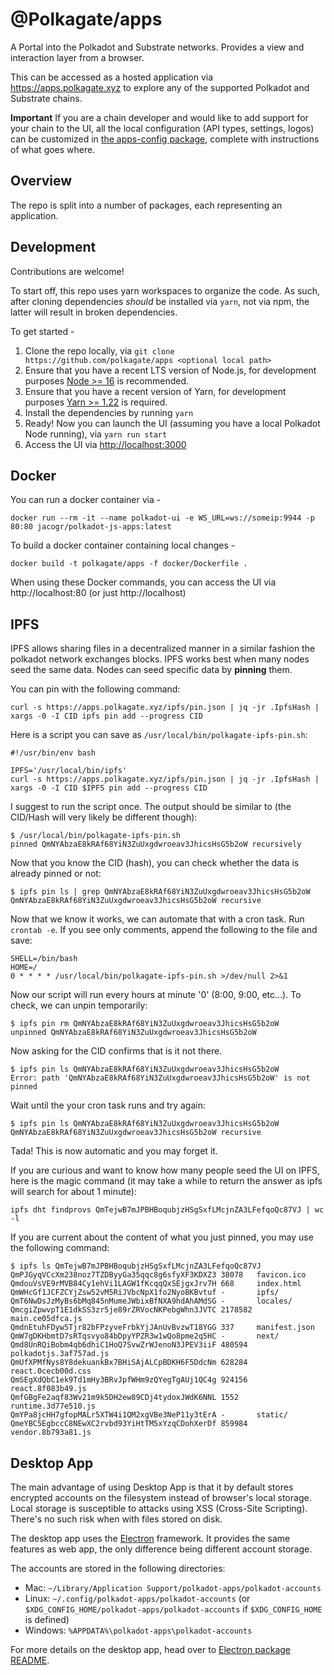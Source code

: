 # @Polkagate/apps

A Portal into the Polkadot and Substrate networks. Provides a view and interaction layer from a browser.

This can be accessed as a hosted application via https://apps.polkagate.xyz to explore any of the supported Polkadot and Substrate chains.

**Important** If you are a chain developer and would like to add support for your chain to the UI, all the local configuration (API types, settings, logos) can be customized in [the apps-config package](packages/apps-config#README.md), complete with instructions of what goes where.


## Overview

The repo is split into a number of packages, each representing an application.


## Development

Contributions are welcome!

To start off, this repo uses yarn workspaces to organize the code. As such, after cloning dependencies _should_ be installed via `yarn`, not via npm, the latter will result in broken dependencies.

To get started -

1. Clone the repo locally, via `git clone https://github.com/polkagate/apps <optional local path>`
2. Ensure that you have a recent LTS version of Node.js, for development purposes [Node >= 16](https://nodejs.org/en/) is recommended.
3. Ensure that you have a recent version of Yarn, for development purposes [Yarn >= 1.22](https://yarnpkg.com/docs/install) is required.
4. Install the dependencies by running `yarn`
5. Ready! Now you can launch the UI (assuming you have a local Polkadot Node running), via `yarn run start`
6. Access the UI via [http://localhost:3000](http://localhost:3000)


## Docker

You can run a docker container via -

```
docker run --rm -it --name polkadot-ui -e WS_URL=ws://someip:9944 -p 80:80 jacogr/polkadot-js-apps:latest
```

To build a docker container containing local changes -

```
docker build -t polkagate/apps -f docker/Dockerfile .
```

When using these Docker commands, you can access the UI via http://localhost:80 (or just http://localhost)

## IPFS

IPFS allows sharing files in a decentralized manner in a similar fashion the polkadot network exchanges blocks. IPFS works best when many nodes seed the same data. Nodes can seed specific data by **pinning** them.

You can pin with the following command:

```
curl -s https://apps.polkagate.xyz/ipfs/pin.json | jq -jr .IpfsHash | xargs -0 -I CID ipfs pin add --progress CID
```

Here is a script you can save as `/usr/local/bin/polkagate-ipfs-pin.sh`:

```
#!/usr/bin/env bash

IPFS='/usr/local/bin/ipfs'
curl -s https://apps.polkagate.xyz/ipfs/pin.json | jq -jr .IpfsHash | xargs -0 -I CID $IPFS pin add --progress CID
```

I suggest to run the script once. The output should be similar to (the CID/Hash will very likely be different though):
```
$ /usr/local/bin/polkagate-ipfs-pin.sh
pinned QmNYAbzaE8kRAf68YiN3ZuUxgdwroeav3JhicsHsG5b2oW recursively
```

Now that you know the CID (hash), you can check whether the data is already pinned or not:
```
$ ipfs pin ls | grep QmNYAbzaE8kRAf68YiN3ZuUxgdwroeav3JhicsHsG5b2oW
QmNYAbzaE8kRAf68YiN3ZuUxgdwroeav3JhicsHsG5b2oW recursive
```

Now that we know it works, we can automate that with a cron task. Run `crontab -e`.
If you see only comments, append the following to the file and save:
```
SHELL=/bin/bash
HOME=/
0 * * * * /usr/local/bin/polkagate-ipfs-pin.sh >/dev/null 2>&1
```

Now our script will run every hours at minute '0' (8:00, 9:00, etc...). To check, we can unpin temporarily:
```
$ ipfs pin rm QmNYAbzaE8kRAf68YiN3ZuUxgdwroeav3JhicsHsG5b2oW
unpinned QmNYAbzaE8kRAf68YiN3ZuUxgdwroeav3JhicsHsG5b2oW
```

Now asking for the CID confirms that is it not there.
```
$ ipfs pin ls QmNYAbzaE8kRAf68YiN3ZuUxgdwroeav3JhicsHsG5b2oW
Error: path 'QmNYAbzaE8kRAf68YiN3ZuUxgdwroeav3JhicsHsG5b2oW' is not pinned
```

Wait until the your cron task runs and try again:
```
$ ipfs pin ls QmNYAbzaE8kRAf68YiN3ZuUxgdwroeav3JhicsHsG5b2oW
QmNYAbzaE8kRAf68YiN3ZuUxgdwroeav3JhicsHsG5b2oW recursive
```

Tada! This is now automatic and you may forget it.

If you are curious and want to know how many people seed the UI on IPFS, here is the magic command (it may take a while to return the answer as ipfs will search for about 1 minute):
```
ipfs dht findprovs QmTejwB7mJPBHBoqubjzHSgSxfLMcjnZA3LFefqoQc87VJ | wc -l
```

If you are current about the content of what you just pinned, you may use the following command:
```
$ ipfs ls QmTejwB7mJPBHBoqubjzHSgSxfLMcjnZA3LFefqoQc87VJ
QmPJGyqVCcXm238noz7TZDByyGa35qqc8g6sfyXF3KDXZ3 38078   favicon.ico
QmdouVsVE9rMVB84Cy1ehVi1LAGW1fKcqqQxSEjgxJrv7H 668     index.html
QmWHcGf1JCFZCYjZsw52vM5RiJVbcNpX1fo2NyoBKBvtuf -       ipfs/
QmT6NwDsJzMyBs6bMq845nMumeJWbixBfNXA9hdAhAMdSG -       locales/
QmcgiZpwvpT1E1dkSS3zr5je89rZRVocNKPebgWhn3JVTC 2178582 main.ce05dfca.js
QmdnEtuhFDyw5Tjr82bFPzyveFrbkYjJAnUvBvzwT18YGG 337     manifest.json
QmW7gDKHbmtD7sRTqsvyo84bDpyYPZR3w1wQo8pme2q5HC -       next/
Qmd8UnRQiBobm4qb6dhiC1HoQ7SvwZrWJenoN3JPEV3iiF 480594  polkadotjs.3af757ad.js
QmUfXPMfNys8Y8dekuankBx7BHiSAjALCpBDKH6F5DdcNm 628284  react.0cecb00d.css
QmSEgXdQbC1ek9Td1mHy3BRvJpfWHm9zQYegTgAUj1QC4g 924156  react.8f083b49.js
QmfGBgFe2aqf83Wv21m9k5DH2ew89CDj4tydoxJWdK6NNL 1552    runtime.3d77e510.js
QmYPa8jcHH7gfopMALr5XTW4i1QM2xgVBe3NeP11y3tErA -       static/
QmeYBC5EgbccC8NEwXC2rvbd93YiHtTM5xYzqCDohXerDf 859984  vendor.8b793a81.js
```

## Desktop App

The main advantage of using Desktop App is that it by default stores encrypted accounts on the filesystem instead of browser's local storage.
Local storage is susceptible to attacks using XSS (Cross-Site Scripting). There's no such risk when with files stored on disk.

The desktop app uses the [Electron](https://www.electronjs.org/) framework. It provides the same features as web app, the only difference
being different account storage.

The accounts are stored in the following directories:
* Mac: `~/Library/Application Support/polkadot-apps/polkadot-accounts`
* Linux: `~/.config/polkadot-apps/polkadot-accounts` (or `$XDG_CONFIG_HOME/polkadot-apps/polkadot-accounts` if `$XDG_CONFIG_HOME` is defined)
* Windows: `%APPDATA%\polkadot-apps\polkadot-accounts`

For more details on the desktop app, head over to [Electron package README](https://github.com/polkagate/apps/blob/master/packages/apps-electron/README.md).

